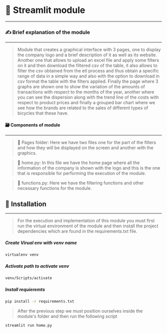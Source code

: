 # 👑 Streamlit module
----

### ✍ Brief explanation of the module
----
>Module that creates a graphical interface with 3 pages, one to display the company logo and a brief description of it as well as its website. Another one that allows to upload an excel file and apply some filters on it and then download the filtered csv of the table, it also allows to filter the csv obtained from the etl process and thus obtain a specific range of data in a simple way and also with the option to download in csv format the table with the filters applied. Finally the page where 3 graphs are shown one to show the variation of the amounts of transactions with respect to the months of the year, another where you can see the dispersion along with the trend line of the costs with respect to product prices and finally a grouped bar chart where we see how the brands are related to the sales of different types of bicycles that these have.

#### 🗃 Components of module
----

>📁 Pages folder: Here we have two files one for the part of the filters and how they will be displayed on the screen and another with the graphics.

>🐍 home.py: In this file we have the home page where all the information of the company is shown with the logo and this is the one that is responsible for performing the execution of the module.

>🐍 functions.py: Here we have the filtering functions and other necessary functions for the module.

## 👣 Installation
----

>For the execution and implementation of this module you must first run the virtual environment of the module and then install the project dependencies which are found in the requirements.txt file.

##### Create Virual env with venv name

```bash
virtualenv venv
```

##### Activate path to activate venv

```bash
venv/Scripts/activate
```

##### Install requieremts

```bash
pip install -r requirements.txt
```

>After the previous step we must position ourselves inside the module's folder and then run the following script

```bash
streamlit run home.py
```